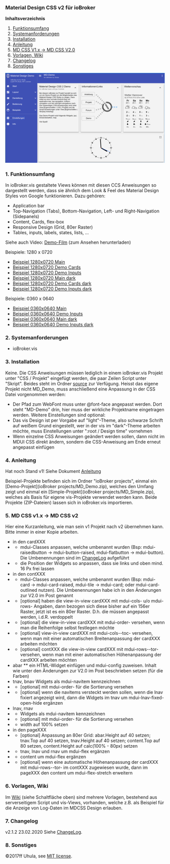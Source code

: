 ### Material Design CSS v2 für ioBroker

**Inhaltsverzeichnis**

1. [Funktionsumfang](#1-funktionsumfang)
2. [Systemanforderungen](#2-systemanforderungen)
3. [Installation](#3-installation)
4. [Anleitung](#4-anleitung)
5. [MD CSS V1.x -> MD CSS V2.0](#5)
6. [Vorlagen, Wiki](#6)
7. [Changelog](#7-changelog)
8. [Sonstiges](#8-sonstiges)


![Beispiel 1280x0720 Main](docs/MD_1280x0720_Main.png?raw=true "Beispiel 1280x0720 Main")


### 1. Funktionsumfang
In ioBroker.vis gestaltete Views können mit diesen CCS Anweisungen so dargestellt werden, dass sie ähnlich dem  Look & Feel des Material Design Styles von Google funktionieren. Dazu gehören:
* Application bar
* Top-Navigation (Tabs), Bottom-Navigation, Left- und Right-Navigation (Sidepanels)
* Content, Cards, flex-box
* Responsive Design (Grid, 80er Raster)
* Tables, inputs, labels, states, lists, ...

Siehe auch Video: [Demo-Film](video/MD4ioBrokerV2.mp4) (zum Ansehen herunterladen)


Beispiele: 1280 x 0720
* [Beispiel 1280x0720 Main](docs/MD_1280x0720_Main.png?raw=true "Beispiel 1280x0720 Main")
* [Beispiel 1280x0720 Demo Cards](docs/MD_1280x0720_Cards.png?raw=true "Beispiel 1280x0720 Demo Cards")
* [Beispiel 1280x0720 Demo Inputs](docs/MD_1280x0720_Inputs.png?raw=true "Beispiel 1280x0720 Demo Inputs")
* [Beispiel 1280x0720 Main dark](docs/MD_1280x0720_Main_dark.png?raw=true "Beispiel 1280x0720 Main dark")
* [Beispiel 1280x0720 Demo Cards dark](docs/MD_1280x0720_Cards_dark.png?raw=true "Beispiel 1280x0720 Demo Cards dark")
* [Beispiel 1280x0720 Demo Inputs dark](docs/MD_1280x0720_Inputs_dark.png?raw=true "Beispiel 1280x0720 Demo Inputs dark")

Beispiele: 0360 x 0640
* [Beispiel 0360x0640 Main](docs/MD_0360x0640_Main.png?raw=true "Beispiel 0360x0640 Main")
* [Beispiel 0360x0640 Demo Inputs](docs/MD_0360x0640_Inputs.png?raw=true "Beispiel 0360x0640 Demo Inputs")
* [Beispiel 0360x0640 Main dark](docs/MD_0360x0640_Main_dark.png?raw=true "Beispiel 0360x0640 Main dark")
* [Beispiel 0360x0640 Demo Inputs dark](docs/MD_0360x0640_Inputs_dark.png?raw=true "Beispiel 0360x0640 Demo Inputs dark")


### 2. Systemanforderungen
* ioBroker.vis


### 3. Installation
Keine. Die CSS Anweisungen müssen lediglich in einem ioBroker.vis Projekt unter "CSS / Projekt" eingefügt werden, die paar Zeilen Script unter "Skript". Beides steht im Ordner [source](source) zur Verfügung. Heisst das eigene Projekt nicht MD_Demo, muss anschließend eine Anpassung in der CSS Datei vorgenommen werden:  
* Der Pfad zum WebFont muss unter @font-face angepasst werden. Dort steht "MD-Demo" drin, hier muss der wirkliche Projektname eingetragen werden.
Weitere Einstellungen sind optional:
* Das vis Design ist per Vorgabe auf "light"-Theme, also schwarze Schrift auf weißem Grund eingestellt, wer in der vis im "dark"-Theme arbeiten möchte, muss Einstellungen unter ":root / Design time" vornehmen
* Wenn einzelne CSS Anweisungen geändert werden sollen, dann nicht im MDUI CSS direkt ändern, sondern die CSS-Anweisung am Ende erneut angepasst einfügen


### 4. Anleitung

Hat noch Stand v1!
Siehe Dokument [Anleitung](docs/anleitung.pdf)

Beispiel-Projekte befinden sich im Ordner "ioBroker projects", einmal ein [Demo-Projekt](ioBroker projects/MD_Demo.zip), welches den Umfang zeigt und einmal ein [Simple-Projekt](ioBroker projects/MD_Simple.zip), welches als Basis für eigene vis-Projekte verwendet werden kann. Beide Projekte (ZIP-Dateien) lassen sich in ioBroker.vis importieren.

### 5. MD CSS v1.x -> MD CSS v2
Hier eine Kurzanleitung, wie man sein v1 Projekt nach v2 übernehmen kann. Bitte immer in einer Kopie arbeiten.

* in den cardXXX
* *  mdui-Classes anpassen, welche umbenannt wurden (Bsp: mdui-raisedbutton -> mdui-button-raised, mdui-flatbutton -> mdui-button). Die Umbenennungen sind im [ChangeLog](./changelog.MD) aufgeführt
* *  die Position der Widgets so anpassen, dass sie links und oben mind. 16 Px frei lassen
* in den contXXX
* * mdui-Classes anpassen, welche umbenannt wurden (Bsp: mdui-card -> mdui-card-raised, mdui-tile -> mdui-card; oder mdui-card-outlined nutzen). Die Umbenennungen habe ich in den Änderungen zur V2.0 im Post genannt
* * [optional] haben die view-in-view cardXXX mit mdui-cols-<n> u/o mdui-rows-<n> Angaben, dann bezogen sich diese bisher auf ein 156er Raster, jetzt ist es ein 80er Raster. D.h. die <n> müssen angepasst werden, i.d.R. verdoppelt
* * [optional] die view-in-view cardXXX mit mdui-order-<n> versehen, wenn man die Reihenfolge selbst festlegen möchte
* * [optional] view-in-view cardXXX mit mdui-cols-<n>-toc-<m> versehen, wenn man mit einer automatischen Breitenanpassung der cardXXX arbeiten möchten
* * [optional] contXXX die view-in-view cardXXX mit mdui-rows-<n>-tor-<m> versehen, wenn man mit einer automatischen Höhenanpassung der cardXXX arbeiten möchten
* abar
** ein HTML-Widget einfügen und mdui-config zuweisen. Inhalt wie unter den Änderungen zur V2.0 im Post beschrieben setzen (für die Farben)
* tnav, bnav
Widgets als mdui-navitem kennzeichnen
* * [optional] mit mdui-order-<n> für die Sortierung versehen
* * [optional] wenn die navitems versteckt werden sollen, wenn die lnav fixiert angezeigt wird, dann die Widgets im tnav um mdui-lnav-fixed-open-hide ergänzen
* lnav, rnav
* * Widgets als mdui-navitem kennzeichnen
* * [optional] mit mdui-order-<n> für die Sortierung versehen
* * width auf 100% setzen
* in den pageXXX
* * [optional] Anpassung an 80er Grid: abar.Height auf 40 setzen; tnav.Top auf 40 setzen, tnav.Height auf 40 setzen; content.Top auf 80 setzen, content.Height auf calc(100% - 80px) setzen
* * tnav, lnav und rnav um mdui-flex ergänzen
* * content um mdui-flex ergänzen
* * [optional] wenn eine automatische Höhenanpassung der cardXXX mit mdui-rows-<n>-tor-<m> im contXXX zugewiesen wurde, dann im pageXXX den content um mdui-flex-stretch erweitern

### 6. Vorlagen, Wiki
Im [Wiki](https://github.com/Uhula/ioBroker-Material-Design-Style/wiki) (siehe Schaltfläche oben) sind mehrere Vorlagen, bestehend aus serverseitigem Script und vis-Views, vorhanden, welche z.B. als Beispiel für die Anzeige von Log-Daten im MDCSS Design erlauben.


### 7. Changelog
v2.1.2 23.02.2020
Siehe [ChangeLog](./changelog.MD).


### 8. Sonstiges

:copyright:2017ff Uhula, see [MIT license](./license.md).
